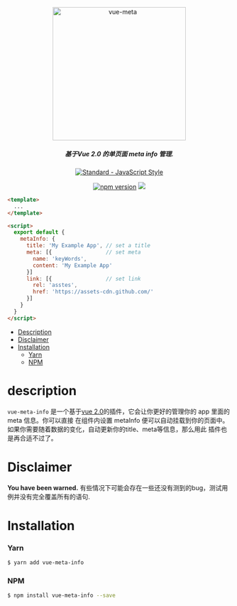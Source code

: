 <p align="center">
  <img src='http://img.souche.com/f2e/2bce899682f76be6f90cf05104d361e6.png' width='300' alt="vue-meta">
</div>

<h5 align="center">
  基于Vue 2.0 的单页面 meta info 管理.
</h5>
<p align="center">
  <a href="https://github.com/feross/standard">
    <img src="https://cdn.rawgit.com/feross/standard/master/badge.svg" alt="Standard - JavaScript Style">
  </a>
</p>

<p align="center">
<a href="http://npmjs.org/package/vue-meta"><img src="https://img.shields.io/badge/npm-v0.1.0-blue.svg" alt="npm version"></a> 
  <img src="https://img.shields.io/badge/codecov-95.83%25%20-brightgreen.svg">
</p>

```html
<template>
  ...
</template>

<script>
  export default {
    metaInfo: {
      title: 'My Example App', // set a title
      meta: [{                 // set meta
        name: 'keyWords',
        content: 'My Example App'
      }]
      link: [{                 // set link
        rel: 'asstes',
        href: 'https://assets-cdn.github.com/'
      }]
    }
  }
</script>
```

- [Description](#description)
- [Disclaimer](#disclaimer)
- [Installation](#installation)
    - [Yarn](#yarn)
    - [NPM](#npm)
    
# description
`vue-meta-info` 是一个基于[vue 2.0](https://vuejs.org)的插件，它会让你更好的管理你的 app 里面的 meta 信息。你可以直接
在组件内设置 metaInfo 便可以自动挂载到你的页面中。如果你需要随着数据的变化，自动更新你的title、meta等信息，那么用此
插件也是再合适不过了。
# Disclaimer

**You have been warned.** 有些情况下可能会存在一些还没有测到的bug，测试用例并没有完全覆盖所有的语句.

# Installation

### Yarn
```sh
$ yarn add vue-meta-info
```

### NPM
```sh
$ npm install vue-meta-info --save
```
